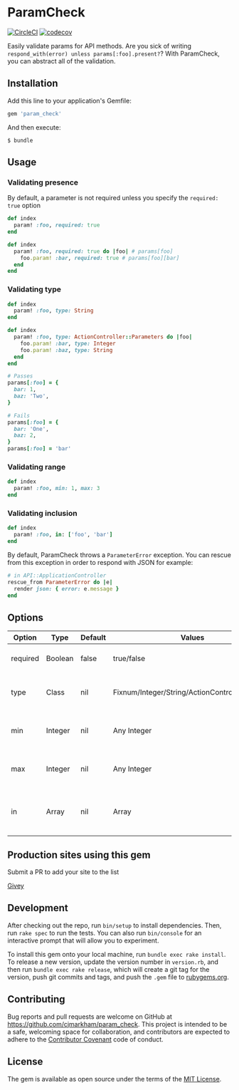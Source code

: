 # ParamCheck

[![CircleCI](https://circleci.com/gh/cjmarkham/param_check.svg?style=svg&circle-token=ff228fe4c2537fd6baf7b4370d813aee2fc5cb88)](https://circleci.com/gh/cjmarkham/param_check)
[![codecov](https://codecov.io/gh/cjmarkham/param_check/branch/master/graph/badge.svg?token=VPkZR1Im62)](https://codecov.io/gh/cjmarkham/param_check)


Easily validate params for API methods.
Are you sick of writing `respond_with(error) unless params[:foo].present?`? With ParamCheck, you can abstract
all of the validation.

## Installation

Add this line to your application's Gemfile:

```ruby
gem 'param_check'
```

And then execute:

    $ bundle

## Usage

### Validating presence
By default, a parameter is not required unless you specify the `required: true` option

```ruby
def index
  param! :foo, required: true
end
```

```ruby
def index
  param! :foo, required: true do |foo| # params[foo]
    foo.param! :bar, required: true # params[foo][bar]
  end
end
```

### Validating type
```ruby
def index
  param! :foo, type: String
end
```

```ruby
def index
  param! :foo, type: ActionController::Parameters do |foo|
    foo.param! :bar, type: Integer
    foo.param! :baz, type: String
  end
end

# Passes
params[:foo] = {
  bar: 1,
  baz: 'Two',
}

# Fails
params[:foo] = {
  bar: 'One',
  baz: 2,
}
params[:foo] = 'bar'
```

### Validating range
```ruby
def index
  param! :foo, min: 1, max: 3
end
```

### Validating inclusion
```ruby
def index
  param! :foo, in: ['foo', 'bar']
end
```

By default, ParamCheck throws a `ParameterError` exception. You can rescue from this exception in order to
respond with JSON for example:

```ruby
# in API::ApplicationController
rescue_from ParameterError do |e|
  render json: { error: e.message }
end
```

## Options
| Option   | Type    | Default | Values                                         | Description                                |
| -------- | ------- | ------- | ---------------------------------------------- | ------------------------------------------ |
| required | Boolean | false   | true/false                                     | Is the parameter required?                 |
| type     | Class   | nil     | Fixnum/Integer/String/ActionController::Params | Specifies the type the parameter should be |
| min      | Integer | nil     | Any Integer                                    | Specifies the min threshold for the Int    |
| max      | Integer | nil     | Any Integer                                    | Specifies the max threshold for the Int    |
| in       | Array   | nil     | Array                                          | An array of values the param should match  |

## Production sites using this gem
Submit a PR to add your site to the list

[Givey](https://www.givey.com)

## Development

After checking out the repo, run `bin/setup` to install dependencies. Then, run `rake spec` to run the tests. You can also run `bin/console` for an interactive prompt that will allow you to experiment.

To install this gem onto your local machine, run `bundle exec rake install`. To release a new version, update the version number in `version.rb`, and then run `bundle exec rake release`, which will create a git tag for the version, push git commits and tags, and push the `.gem` file to [rubygems.org](https://rubygems.org).

## Contributing

Bug reports and pull requests are welcome on GitHub at https://github.com/cjmarkham/param_check. This project is intended to be a safe, welcoming space for collaboration, and contributors are expected to adhere to the [Contributor Covenant](http://contributor-covenant.org) code of conduct.


## License

The gem is available as open source under the terms of the [MIT License](http://opensource.org/licenses/MIT).

